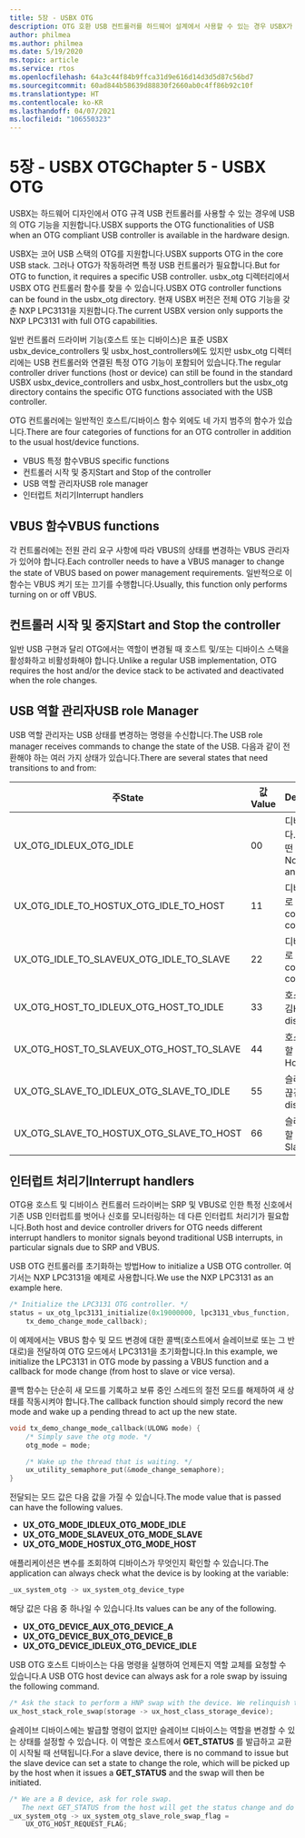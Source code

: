 ```yaml
---
title: 5장 - USBX OTG
description: OTG 호환 USB 컨트롤러를 하드웨어 설계에서 사용할 수 있는 경우 USBX가 USB의 OTG 기능을 어떻게 지원하는지 알아봅니다.
author: philmea
ms.author: philmea
ms.date: 5/19/2020
ms.topic: article
ms.service: rtos
ms.openlocfilehash: 64a3c44f84b9ffca31d9e616d14d3d5d87c56bd7
ms.sourcegitcommit: 60ad844b58639d88830f2660ab0c4ff86b92c10f
ms.translationtype: HT
ms.contentlocale: ko-KR
ms.lasthandoff: 04/07/2021
ms.locfileid: "106550323"
---
```

# <a name="chapter-5---usbx-otg"></a><span data-ttu-id="b9a6e-103">5장 - USBX OTG</span><span class="sxs-lookup"><span data-stu-id="b9a6e-103">Chapter 5 - USBX OTG</span></span>

<span data-ttu-id="b9a6e-104">USBX는 하드웨어 디자인에서 OTG 규격 USB 컨트롤러를 사용할 수 있는 경우에 USB의 OTG 기능을 지원합니다.</span><span class="sxs-lookup"><span data-stu-id="b9a6e-104">USBX supports the OTG functionalities of USB when an OTG compliant USB controller is available in the hardware design.</span></span>

<span data-ttu-id="b9a6e-105">USBX는 코어 USB 스택의 OTG를 지원합니다.</span><span class="sxs-lookup"><span data-stu-id="b9a6e-105">USBX supports OTG in the core USB stack.</span></span> <span data-ttu-id="b9a6e-106">그러나 OTG가 작동하려면 특정 USB 컨트롤러가 필요합니다.</span><span class="sxs-lookup"><span data-stu-id="b9a6e-106">But for OTG to function, it requires a specific USB controller.</span></span> <span data-ttu-id="b9a6e-107">usbx_otg 디렉터리에서 USBX OTG 컨트롤러 함수를 찾을 수 있습니다.</span><span class="sxs-lookup"><span data-stu-id="b9a6e-107">USBX OTG controller functions can be found in the usbx_otg directory.</span></span> <span data-ttu-id="b9a6e-108">현재 USBX 버전은 전체 OTG 기능을 갖춘 NXP LPC3131을 지원합니다.</span><span class="sxs-lookup"><span data-stu-id="b9a6e-108">The current USBX version only supports the NXP LPC3131 with full OTG capabilities.</span></span>

<span data-ttu-id="b9a6e-109">일반 컨트롤러 드라이버 기능(호스트 또는 디바이스)은 표준 USBX usbx_device_controllers 및 usbx_host_controllers에도 있지만 usbx_otg 디렉터리에는 USB 컨트롤러와 연결된 특정 OTG 기능이 포함되어 있습니다.</span><span class="sxs-lookup"><span data-stu-id="b9a6e-109">The regular controller driver functions (host or device) can still be found in the standard USBX usbx_device_controllers and usbx_host_controllers but the usbx_otg directory contains the specific OTG functions associated with the USB controller.</span></span>

<span data-ttu-id="b9a6e-110">OTG 컨트롤러에는 일반적인 호스트/디바이스 함수 외에도 네 가지 범주의 함수가 있습니다.</span><span class="sxs-lookup"><span data-stu-id="b9a6e-110">There are four categories of functions for an OTG controller in addition to the usual host/device functions.</span></span>

- <span data-ttu-id="b9a6e-111">VBUS 특정 함수</span><span class="sxs-lookup"><span data-stu-id="b9a6e-111">VBUS specific functions</span></span>
- <span data-ttu-id="b9a6e-112">컨트롤러 시작 및 중지</span><span class="sxs-lookup"><span data-stu-id="b9a6e-112">Start and Stop of the controller</span></span>
- <span data-ttu-id="b9a6e-113">USB 역할 관리자</span><span class="sxs-lookup"><span data-stu-id="b9a6e-113">USB role manager</span></span>
- <span data-ttu-id="b9a6e-114">인터럽트 처리기</span><span class="sxs-lookup"><span data-stu-id="b9a6e-114">Interrupt handlers</span></span>

## <a name="vbus-functions"></a><span data-ttu-id="b9a6e-115">VBUS 함수</span><span class="sxs-lookup"><span data-stu-id="b9a6e-115">VBUS functions</span></span>

<span data-ttu-id="b9a6e-116">각 컨트롤러에는 전원 관리 요구 사항에 따라 VBUS의 상태를 변경하는 VBUS 관리자가 있어야 합니다.</span><span class="sxs-lookup"><span data-stu-id="b9a6e-116">Each controller needs to have a VBUS manager to change the state of VBUS based on power management requirements.</span></span> <span data-ttu-id="b9a6e-117">일반적으로 이 함수는 VBUS 켜기 또는 끄기를 수행합니다.</span><span class="sxs-lookup"><span data-stu-id="b9a6e-117">Usually, this function only performs turning on or off VBUS.</span></span>

## <a name="start-and-stop-the-controller"></a><span data-ttu-id="b9a6e-118">컨트롤러 시작 및 중지</span><span class="sxs-lookup"><span data-stu-id="b9a6e-118">Start and Stop the controller</span></span>

<span data-ttu-id="b9a6e-119">일반 USB 구현과 달리 OTG에서는 역할이 변경될 때 호스트 및/또는 디바이스 스택을 활성화하고 비활성화해야 합니다.</span><span class="sxs-lookup"><span data-stu-id="b9a6e-119">Unlike a regular USB implementation, OTG requires the host and/or the device stack to be activated and deactivated when the role changes.</span></span>

## <a name="usb-role-manager"></a><span data-ttu-id="b9a6e-120">USB 역할 관리자</span><span class="sxs-lookup"><span data-stu-id="b9a6e-120">USB role Manager</span></span>

<span data-ttu-id="b9a6e-121">USB 역할 관리자는 USB 상태를 변경하는 명령을 수신합니다.</span><span class="sxs-lookup"><span data-stu-id="b9a6e-121">The USB role manager receives commands to change the state of the USB.</span></span> <span data-ttu-id="b9a6e-122">다음과 같이 전환해야 하는 여러 가지 상태가 있습니다.</span><span class="sxs-lookup"><span data-stu-id="b9a6e-122">There are several states that need transitions to and from:</span></span>

| <span data-ttu-id="b9a6e-123">주</span><span class="sxs-lookup"><span data-stu-id="b9a6e-123">State</span></span>                    | <span data-ttu-id="b9a6e-124">값</span><span class="sxs-lookup"><span data-stu-id="b9a6e-124">Value</span></span> | <span data-ttu-id="b9a6e-125">Description</span><span class="sxs-lookup"><span data-stu-id="b9a6e-125">Description</span></span>                                           |
| ------------------------ | ----- | ----------------------------------------------------- |
| <span data-ttu-id="b9a6e-126">UX_OTG_IDLE</span><span class="sxs-lookup"><span data-stu-id="b9a6e-126">UX_OTG_IDLE</span></span>            | <span data-ttu-id="b9a6e-127">0</span><span class="sxs-lookup"><span data-stu-id="b9a6e-127">0</span></span>     | <span data-ttu-id="b9a6e-128">디바이스가 유휴 상태입니다.</span><span class="sxs-lookup"><span data-stu-id="b9a6e-128">The device is Idle.</span></span> <span data-ttu-id="b9a6e-129">어떤 항목에도 연결되지 않음</span><span class="sxs-lookup"><span data-stu-id="b9a6e-129">Not connected to anything</span></span> |
| <span data-ttu-id="b9a6e-130">UX_OTG_IDLE_TO_HOST</span><span class="sxs-lookup"><span data-stu-id="b9a6e-130">UX_OTG_IDLE_TO_HOST</span></span>  | <span data-ttu-id="b9a6e-131">1</span><span class="sxs-lookup"><span data-stu-id="b9a6e-131">1</span></span>     | <span data-ttu-id="b9a6e-132">디바이스가 A 형식 커넥터로 연결됨</span><span class="sxs-lookup"><span data-stu-id="b9a6e-132">Device is connected with type A connector</span></span>             |
| <span data-ttu-id="b9a6e-133">UX_OTG_IDLE_TO_SLAVE</span><span class="sxs-lookup"><span data-stu-id="b9a6e-133">UX_OTG_IDLE_TO_SLAVE</span></span> | <span data-ttu-id="b9a6e-134">2</span><span class="sxs-lookup"><span data-stu-id="b9a6e-134">2</span></span>     | <span data-ttu-id="b9a6e-135">디바이스가 B 형식 커넥터로 연결됨</span><span class="sxs-lookup"><span data-stu-id="b9a6e-135">Device is connected with type B connector</span></span>             |
| <span data-ttu-id="b9a6e-136">UX_OTG_HOST_TO_IDLE</span><span class="sxs-lookup"><span data-stu-id="b9a6e-136">UX_OTG_HOST_TO_IDLE</span></span>  | <span data-ttu-id="b9a6e-137">3</span><span class="sxs-lookup"><span data-stu-id="b9a6e-137">3</span></span>     | <span data-ttu-id="b9a6e-138">호스트 디바이스의 연결 끊김</span><span class="sxs-lookup"><span data-stu-id="b9a6e-138">Host device got disconnected</span></span>                          |
| <span data-ttu-id="b9a6e-139">UX_OTG_HOST_TO_SLAVE</span><span class="sxs-lookup"><span data-stu-id="b9a6e-139">UX_OTG_HOST_TO_SLAVE</span></span> | <span data-ttu-id="b9a6e-140">4</span><span class="sxs-lookup"><span data-stu-id="b9a6e-140">4</span></span>     | <span data-ttu-id="b9a6e-141">호스트에서 슬레이브로 역할 전환</span><span class="sxs-lookup"><span data-stu-id="b9a6e-141">Role swap from Host to Slave</span></span>                          |
| <span data-ttu-id="b9a6e-142">UX_OTG_SLAVE_TO_IDLE</span><span class="sxs-lookup"><span data-stu-id="b9a6e-142">UX_OTG_SLAVE_TO_IDLE</span></span> | <span data-ttu-id="b9a6e-143">5</span><span class="sxs-lookup"><span data-stu-id="b9a6e-143">5</span></span>     | <span data-ttu-id="b9a6e-144">슬레이브 디바이스의 연결 끊김</span><span class="sxs-lookup"><span data-stu-id="b9a6e-144">Slave device is disconnected</span></span>                          |
| <span data-ttu-id="b9a6e-145">UX_OTG_SLAVE_TO_HOST</span><span class="sxs-lookup"><span data-stu-id="b9a6e-145">UX_OTG_SLAVE_TO_HOST</span></span> | <span data-ttu-id="b9a6e-146">6</span><span class="sxs-lookup"><span data-stu-id="b9a6e-146">6</span></span>     | <span data-ttu-id="b9a6e-147">슬레이브에서 호스트로 역할 전환</span><span class="sxs-lookup"><span data-stu-id="b9a6e-147">Role swap from Slave to Host</span></span>                          |

## <a name="interrupt-handlers"></a><span data-ttu-id="b9a6e-148">인터럽트 처리기</span><span class="sxs-lookup"><span data-stu-id="b9a6e-148">Interrupt handlers</span></span>

<span data-ttu-id="b9a6e-149">OTG용 호스트 및 디바이스 컨트롤러 드라이버는 SRP 및 VBUS로 인한 특정 신호에서 기존 USB 인터럽트를 벗어나 신호를 모니터링하는 데 다른 인터럽트 처리기가 필요합니다.</span><span class="sxs-lookup"><span data-stu-id="b9a6e-149">Both host and device controller drivers for OTG needs different interrupt handlers to monitor signals beyond traditional USB interrupts, in particular signals due to SRP and VBUS.</span></span>

<span data-ttu-id="b9a6e-150">USB OTG 컨트롤러를 초기화하는 방법</span><span class="sxs-lookup"><span data-stu-id="b9a6e-150">How to initialize a USB OTG controller.</span></span> <span data-ttu-id="b9a6e-151">여기서는 NXP LPC3131을 예제로 사용합니다.</span><span class="sxs-lookup"><span data-stu-id="b9a6e-151">We use the NXP LPC3131 as an example here.</span></span>

```C
/* Initialize the LPC3131 OTG controller. */
status = ux_otg_lpc3131_initialize(0x19000000, lpc3131_vbus_function,
    tx_demo_change_mode_callback);
```

<span data-ttu-id="b9a6e-152">이 예제에서는 VBUS 함수 및 모드 변경에 대한 콜백(호스트에서 슬레이브로 또는 그 반대로)을 전달하여 OTG 모드에서 LPC3131을 초기화합니다.</span><span class="sxs-lookup"><span data-stu-id="b9a6e-152">In this example, we initialize the LPC3131 in OTG mode by passing a VBUS function and a callback for mode change (from host to slave or vice versa).</span></span>

<span data-ttu-id="b9a6e-153">콜백 함수는 단순히 새 모드를 기록하고 보류 중인 스레드의 절전 모드를 해제하여 새 상태를 작동시켜야 합니다.</span><span class="sxs-lookup"><span data-stu-id="b9a6e-153">The callback function should simply record the new mode and wake up a pending thread to act up the new state.</span></span>

```C
void tx_demo_change_mode_callback(ULONG mode) {
    /* Simply save the otg mode. */
    otg_mode = mode;

    /* Wake up the thread that is waiting. */
    ux_utility_semaphore_put(&mode_change_semaphore);
}
```

<span data-ttu-id="b9a6e-154">전달되는 모드 값은 다음 값을 가질 수 있습니다.</span><span class="sxs-lookup"><span data-stu-id="b9a6e-154">The mode value that is passed can have the following values.</span></span>

- <span data-ttu-id="b9a6e-155">**UX_OTG_MODE_IDLE**</span><span class="sxs-lookup"><span data-stu-id="b9a6e-155">**UX_OTG_MODE_IDLE**</span></span>
- <span data-ttu-id="b9a6e-156">**UX_OTG_MODE_SLAVE**</span><span class="sxs-lookup"><span data-stu-id="b9a6e-156">**UX_OTG_MODE_SLAVE**</span></span>
- <span data-ttu-id="b9a6e-157">**UX_OTG_MODE_HOST**</span><span class="sxs-lookup"><span data-stu-id="b9a6e-157">**UX_OTG_MODE_HOST**</span></span>

<span data-ttu-id="b9a6e-158">애플리케이션은 변수를 조회하여 디바이스가 무엇인지 확인할 수 있습니다.</span><span class="sxs-lookup"><span data-stu-id="b9a6e-158">The application can always check what the device is by looking at the variable:</span></span>

```C
_ux_system_otg -> ux_system_otg_device_type
```

<span data-ttu-id="b9a6e-159">해당 값은 다음 중 하나일 수 있습니다.</span><span class="sxs-lookup"><span data-stu-id="b9a6e-159">Its values can be any of the following.</span></span>

- <span data-ttu-id="b9a6e-160">**UX_OTG_DEVICE_A**</span><span class="sxs-lookup"><span data-stu-id="b9a6e-160">**UX_OTG_DEVICE_A**</span></span>
- <span data-ttu-id="b9a6e-161">**UX_OTG_DEVICE_B**</span><span class="sxs-lookup"><span data-stu-id="b9a6e-161">**UX_OTG_DEVICE_B**</span></span>
- <span data-ttu-id="b9a6e-162">**UX_OTG_DEVICE_IDLE**</span><span class="sxs-lookup"><span data-stu-id="b9a6e-162">**UX_OTG_DEVICE_IDLE**</span></span>

<span data-ttu-id="b9a6e-163">USB OTG 호스트 디바이스는 다음 명령을 실행하여 언제든지 역할 교체를 요청할 수 있습니다.</span><span class="sxs-lookup"><span data-stu-id="b9a6e-163">A USB OTG host device can always ask for a role swap by issuing the following command.</span></span>

```C
/* Ask the stack to perform a HNP swap with the device. We relinquish the host role to A device. */
ux_host_stack_role_swap(storage -> ux_host_class_storage_device);
```

<span data-ttu-id="b9a6e-164">슬레이브 디바이스에는 발급할 명령이 없지만 슬레이브 디바이스는 역할을 변경할 수 있는 상태를 설정할 수 있습니다. 이 역할은 호스트에서 **GET_STATUS** 를 발급하고 교환이 시작될 때 선택됩니다.</span><span class="sxs-lookup"><span data-stu-id="b9a6e-164">For a slave device, there is no command to issue but the slave device can set a state to change the role, which will be picked up by the host when it issues a **GET_STATUS** and the swap will then be initiated.</span></span>

```C
/* We are a B device, ask for role swap.
   The next GET_STATUS from the host will get the status change and do the HNP. */
_ux_system_otg -> ux_system_otg_slave_role_swap_flag =
    UX_OTG_HOST_REQUEST_FLAG;
```

